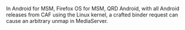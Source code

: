 In Android for MSM, Firefox OS for MSM, QRD Android, with all Android releases from CAF using the Linux kernel, a crafted binder request can cause an arbitrary unmap in MediaServer.